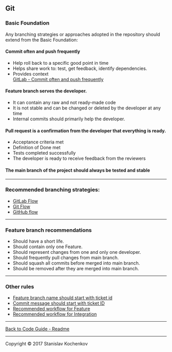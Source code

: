 ## Git

### Basic Foundation

Any branching strategies or approaches adopted in the repository should extend from the Basic Foundation:

#### Commit often and push frequently

* Help roll back to a specific good point in time
* Helps share work to: test, get feedback, identify dependencies.
* Provides context  
  [GitLab - Commit often and push frequently](https://docs.gitlab.com/ee/topics/gitlab_flow.html#commit-often-and-push-frequently)

#### Feature branch serves the developer.

* It can contain any raw and not ready-made code
* It is not stable and can be changed or deleted by the developer at any time
* Internal commits should primarily help the developer.

#### Pull request is a confirmation from the developer that everything is ready.

* Acceptance criteria met
* Definition of Done met
* Tests completed successfully
* The developer is ready to receive feedback from the reviewers

#### The main branch of the project should always be tested and stable

---

### Recommended branching strategies:

* [GitLab Flow](https://docs.gitlab.com/ee/topics/gitlab_flow.html)
* [Git Flow](https://www.atlassian.com/git/tutorials/comparing-workflows/gitflow-workflow)
* [GitHub flow](https://docs.github.com/en/get-started/quickstart/github-flow)

---

### Feature branch recommendations

* Should have a short life.
* Should contain only one Feature.
* Should represent changes from one and only one developer.
* Should frequently pull changes from main branch.
* Should squash all commits before merged into main branch.
* Should be removed after they are merged into main branch.

---

### Other rules

* [Feature branch name should start with ticket id](https://github.com/UserBug/codeGuide/tree/v2/docs/git/featureBranchNameShouldStartWithTicketId.md) 
* [Commit message should start with ticket ID](https://github.com/UserBug/codeGuide/tree/v2/docs/git/commitMessageShouldStartWithTicketId.md)  
* [Recommended workflow for Feature](https://github.com/UserBug/codeGuide/tree/v2/docs/git/recommendedWorkflowForFeature.md)  
* [Recommended workflow for Integration](https://github.com/UserBug/codeGuide/tree/v2/docs/git/recommendedWorkflowForIntegration.md)  

---

[Back to Code Guide - Readme](https://github.com/UserBug/codeGuide/tree/v2)  

---
Copyright © 2017 Stanislav Kochenkov 
